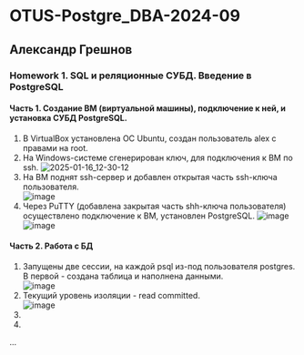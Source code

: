 # OTUS-Postgre_DBA-2024-09
## Александр Грешнов

### Homework 1. SQL и реляционные СУБД. Введение в PostgreSQL

#### Часть 1. Создание ВМ (виртуальной машины), подключение к ней, и установка СУБД PostgreSQL.
1. В VirtualBox установлена ОС Ubuntu, создан пользователь alex с правами на root.
2. На Windows-системе сгенерирован ключ, для подключения к ВМ по ssh.
![2025-01-16_12-30-12](https://github.com/user-attachments/assets/75108ee4-7cc0-408d-90c3-01e11cb59293)
3. На ВМ поднят ssh-сервер и добавлен открытая часть ssh-ключа пользователя.  
![image](https://github.com/user-attachments/assets/986f2226-28c0-48f2-9800-4c949b27c39d)
4. Через PuTTY (добавлена закрытая часть shh-ключа пользователя) осуществлено подключение к ВМ, установлен PostgreSQL. 
![image](https://github.com/user-attachments/assets/3a64be88-3624-44db-a756-a2e60af95f33)
![image](https://github.com/user-attachments/assets/b9ad0d57-22b6-4cf4-800e-03fdcb5cd5b8)

#### Часть 2. Работа с БД
1. Запущены две сессии, на каждой psql из-под пользователя postgres. В первой - создана таблица и наполнена данными.  
![image](https://github.com/user-attachments/assets/ba4826da-3e34-4369-adeb-51086aed71c1)
2. Текущий уровень изоляции - read committed. \
![image](https://github.com/user-attachments/assets/a0ed67e8-bb2b-4912-9551-f1dc0a933941)
3.
4. 

...
